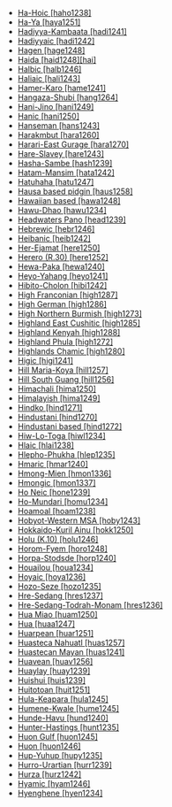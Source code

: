 - [Ha-Hoic [haho1238]](tree/sign1238/deaf1237/csli1234/haho1238/haho1238.ini)
- [Ha-Ya [haya1251]](tree/sino1245/burm1265/lolo1265/lolo1267/hani1249/biso1244/hani1250/haya1251/haya1251.ini)
- [Hadiyya-Kambaata [hadi1241]](tree/afro1255/cush1243/east2699/high1285/sida1247/hadi1241/hadi1241.ini)
- [Hadiyyaic [hadi1242]](tree/afro1255/cush1243/east2699/high1285/sida1247/hadi1241/hadi1242/hadi1242.ini)
- [Hagen [hage1248]](tree/nucl1709/cent2120/hage1248/hage1248.ini)
- [Haida [haid1248][hai]](tree/haid1248/haid1248.ini)
- [Halbic [halb1246]](tree/indo1319/indo1320/indo1321/indo1323/halb1246/halb1246.ini)
- [Haliaic [hali1243]](tree/aust1307/nucl1752/mala1545/cent2237/east2712/ocea1241/west2818/meso1253/newi1242/stge1234/nort3225/neha1246/nucl1750/buka1262/hali1243/hali1243.ini)
- [Hamer-Karo [hame1241]](tree/sout2845/ahkk1235/hame1241/hame1241.ini)
- [Hangaza-Shubi [hang1264]](tree/atla1278/volt1241/benu1247/bant1294/sout3152/narr1281/east2731/nort3203/grea1289/west2842/kivu1239/rwan1241/hang1264/hang1264.ini)
- [Hani-Jino [hani1249]](tree/sino1245/burm1265/lolo1265/lolo1267/hani1249/hani1249.ini)
- [Hanic [hani1250]](tree/sino1245/burm1265/lolo1265/lolo1267/hani1249/biso1244/hani1250/hani1250.ini)
- [Hanseman [hans1243]](tree/nucl1709/mada1298/croi1234/mabu1247/hans1243/hans1243.ini)
- [Harakmbut [hara1260]](tree/hara1260/hara1260.ini)
- [Harari-East Gurage [hara1270]](tree/afro1255/semi1276/west2786/ethi1244/sout3078/tran1288/hara1270/hara1270.ini)
- [Hare-Slavey [hare1243]](tree/atha1245/atha1246/atha1247/nort2940/hare1243/hare1243.ini)
- [Hasha-Sambe [hash1239]](tree/atla1278/volt1241/benu1247/benu1248/alum1249/alum1250/hash1239/hash1239.ini)
- [Hatam-Mansim [hata1242]](tree/hata1242/hata1242.ini)
- [Hatuhaha [hatu1247]](tree/aust1307/nucl1752/mala1545/cent2237/cent2245/cent2254/east2466/nunu1252/piru1243/east2752/sole1243/sera1270/ulia1238/hatu1247/hatu1247.ini)
- [Hausa based pidgin [haus1258]](tree/pidg1258/haus1258/haus1258.ini)
- [Hawaiian based [hawa1248]](tree/pidg1258/hawa1248/hawa1248.ini)
- [Hawu-Dhao [hawu1234]](tree/aust1307/nucl1752/mala1545/cent2237/cent2245/flor1240/sumb1242/hawu1234/hawu1234.ini)
- [Headwaters Pano [head1239]](tree/pano1259/pano1256/main1279/pano1257/head1239/head1239.ini)
- [Hebrewic [hebr1246]](tree/afro1255/semi1276/west2786/cent2236/nort3165/cana1267/hebr1246/hebr1246.ini)
- [Heibanic [heib1242]](tree/heib1242/heib1242.ini)
- [Her-Ejamat [here1250]](tree/atla1278/nort3146/cent2230/bakk1238/jool1234/jola1264/fhjo1234/pfjo1234/here1250/here1250.ini)
- [Herero (R.30) [here1252]](tree/atla1278/volt1241/benu1247/bant1294/sout3152/narr1281/cent2260/njil1234/sout3233/kune1234/cimb1239/here1252/here1252.ini)
- [Hewa-Paka [hewa1240]](tree/sepi1257/sepi1258/west2576/hewa1240/hewa1240.ini)
- [Heyo-Yahang [heyo1241]](tree/nucl1708/nucl1590/heyo1241/heyo1241.ini)
- [Hibito-Cholon [hibi1242]](tree/hibi1242/hibi1242.ini)
- [High Franconian [high1287]](tree/indo1319/germ1287/nort3152/west2793/fran1268/high1287/high1287.ini)
- [High German [high1286]](tree/indo1319/germ1287/nort3152/west2793/high1286/high1286.ini)
- [High Northern Burmish [high1273]](tree/sino1245/burm1265/lolo1265/burm1266/nort2720/high1273/high1273.ini)
- [Highland East Cushitic [high1285]](tree/afro1255/cush1243/east2699/high1285/high1285.ini)
- [Highland Kenyah [high1288]](tree/aust1307/nucl1752/mala1545/nort3253/nort3171/keny1280/high1288/high1288.ini)
- [Highland Phula [high1272]](tree/sino1245/burm1265/lolo1265/lolo1267/nili1235/sout3212/high1272/high1272.ini)
- [Highlands Chamic [high1280]](tree/aust1307/nucl1752/mala1545/mala1536/nort3170/cham1327/cham1330/high1280/high1280.ini)
- [Higic [higi1241]](tree/afro1255/chad1250/bium1280/nort3156/higi1241/higi1241.ini)
- [Hill Maria-Koya [hill1257]](tree/drav1251/sout3133/sout3139/gond1265/sout3234/hill1257/hill1257.ini)
- [Hill South Guang [hill1256]](tree/atla1278/volt1241/kwav1236/nyoa1234/poto1254/tano1248/guan1278/sout2781/hill1256/hill1256.ini)
- [Himachali [hima1250]](tree/indo1319/indo1320/indo1321/indo1310/hima1250/hima1250.ini)
- [Himalayish [hima1249]](tree/sino1245/hima1249/hima1249.ini)
- [Hindko [hind1271]](tree/indo1319/indo1320/indo1321/indo1324/sind1278/lahn1241/hind1271/hind1271.ini)
- [Hindustani [hind1270]](tree/indo1319/indo1320/indo1321/indo1322/subc1234/west2812/hind1270/hind1270.ini)
- [Hindustani based [hind1272]](tree/pidg1258/hind1272/hind1272.ini)
- [Hiw-Lo-Toga [hiwl1234]](tree/aust1307/nucl1752/mala1545/cent2237/east2712/ocea1241/nort3195/nort3205/torr1262/hiwl1234/hiwl1234.ini)
- [Hlaic [hlai1238]](tree/taik1256/hlai1238/hlai1238.ini)
- [Hlepho-Phukha [hlep1235]](tree/sino1245/burm1265/lolo1265/lolo1267/nili1235/sout3212/high1272/phow1235/hlep1235/hlep1235.ini)
- [Hmaric [hmar1240]](tree/sino1245/kuki1245/kuki1246/cent2005/mizo1244/hmar1240/hmar1240.ini)
- [Hmong-Mien [hmon1336]](tree/hmon1336/hmon1336.ini)
- [Hmongic [hmon1337]](tree/hmon1336/hmon1337/hmon1337.ini)
- [Ho Neic [hone1239]](tree/hmon1336/hmon1337/nucl1714/jion1235/hone1239/hone1239.ini)
- [Ho-Mundari [homu1234]](tree/aust1305/mund1335/nort3151/kher1245/mund1336/homu1234/homu1234.ini)
- [Hoamoal [hoam1238]](tree/aust1307/nucl1752/mala1545/cent2237/cent2245/cent2254/east2466/nunu1252/piru1243/west2843/hoam1238/hoam1238.ini)
- [Hobyot-Western MSA [hoby1243]](tree/afro1255/semi1276/west2786/mode1252/hoby1243/hoby1243.ini)
- [Hokkaido-Kuril Ainu [hokk1250]](tree/ainu1252/hokk1250/hokk1250.ini)
- [Holu (K.10) [holu1246]](tree/atla1278/volt1241/benu1247/bant1294/sout3152/narr1281/cent2260/njil1234/nort3257/mbal1259/holu1246/holu1246.ini)
- [Horom-Fyem [horo1248]](tree/atla1278/volt1241/benu1247/benu1248/sout2800/horo1248/horo1248.ini)
- [Horpa-Stodsde [horp1240]](tree/sino1245/burm1265/naqi1236/qian1263/rgya1241/horp1240/horp1240.ini)
- [Houailou [houa1234]](tree/aust1307/nucl1752/mala1545/cent2237/east2712/ocea1241/sout3173/newc1243/sout3189/houa1234/houa1234.ini)
- [Hoyaic [hoya1236]](tree/anim1240/inla1262/west2867/hoya1236/hoya1236.ini)
- [Hozo-Seze [hozo1235]](tree/maoo1243/west2445/hozo1235/hozo1235.ini)
- [Hre-Sedang [hres1237]](tree/aust1305/bahn1264/nort3150/hres1236/hres1237/hres1237.ini)
- [Hre-Sedang-Todrah-Monam [hres1236]](tree/aust1305/bahn1264/nort3150/hres1236/hres1236.ini)
- [Hua Miao [huam1250]](tree/hmon1336/hmon1337/nucl1714/nucl1720/west2803/grea1295/chua1248/firs1234/huam1250/huam1250.ini)
- [Hua [huaa1247]](tree/tuuu1241/huaa1247/huaa1247.ini)
- [Huarpean [huar1251]](tree/huar1251/huar1251.ini)
- [Huasteca Nahuatl [huas1257]](tree/utoa1244/sout3136/cora1261/azte1234/east2720/huas1257/huas1257.ini)
- [Huastecan Mayan [huas1241]](tree/maya1287/huas1241/huas1241.ini)
- [Huavean [huav1256]](tree/huav1256/huav1256.ini)
- [Huaylay [huay1239]](tree/quec1387/quec1386/cent2141/huay1239/huay1239.ini)
- [Huishui [huis1239]](tree/hmon1336/hmon1337/nucl1714/nucl1720/west2803/grea1295/huis1239/huis1239.ini)
- [Huitotoan [huit1251]](tree/huit1251/huit1251.ini)
- [Hula-Keapara [hula1245]](tree/aust1307/nucl1752/mala1545/cent2237/east2712/ocea1241/west2818/papu1253/peri1258/cent2070/sina1272/hula1245/hula1245.ini)
- [Humene-Kwale [hume1245]](tree/kwal1257/hume1245/hume1245.ini)
- [Hunde-Havu [hund1240]](tree/atla1278/volt1241/benu1247/bant1294/sout3152/narr1281/east2731/nort3203/grea1289/west2842/kivu1239/fore1272/hund1240/hund1240.ini)
- [Hunter-Hastings [hunt1235]](tree/pama1250/sout3135/news1235/yuin1243/kuri1270/hunt1235/hunt1235.ini)
- [Huon Gulf [huon1245]](tree/aust1307/nucl1752/mala1545/cent2237/east2712/ocea1241/west2818/nort3206/huon1245/huon1245.ini)
- [Huon [huon1246]](tree/nucl1709/fini1244/huon1246/huon1246.ini)
- [Hup-Yuhup [hupy1235]](tree/nada1235/east2549/hupy1235/hupy1235.ini)
- [Hurro-Urartian [hurr1239]](tree/hurr1239/hurr1239.ini)
- [Hurza [hurz1242]](tree/afro1255/chad1250/bium1280/hurz1242/hurz1242.ini)
- [Hyamic [hyam1246]](tree/atla1278/volt1241/benu1247/benu1248/west2801/nort3184/hyam1246/hyam1246.ini)
- [Hyenghene [hyen1234]](tree/aust1307/nucl1752/mala1545/cent2237/east2712/ocea1241/sout3173/newc1243/nort3211/hyen1234/hyen1234.ini)

